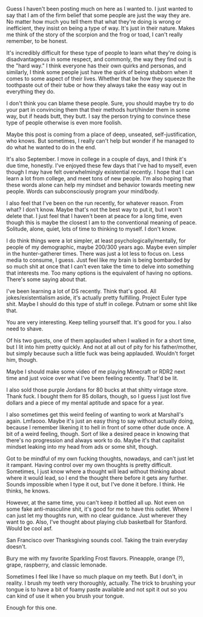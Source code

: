 Guess I haven't been posting much on here as I wanted to. I just wanted to say that I am of the firm belief that some people are just the way they are. No matter how much you 
tell them that what they're doing is wrong or inefficient, they insist on being a type of way. It's just in their nature. Makes me think of the story of the scorpion
and the frog or toad, I can't really remember, to be honest.

It's incredibly difficult for these type of people to learn what they're doing is disadvantageous in some respect, and commonly, the way they find out is the "hard way."
I think everyone has their own quirks and personas, and similarly, I think some people just have the quirk of being stubborn when it comes to some aspect of their lives.
Whether that be how they squeeze the toothpaste out of their tube or how they always take the easy way out in everything they do.

I don't think you can blame these people. Sure, you should maybe try to do your part in convincing them that their methods hurt/hinder them in some way, but if heads butt, they butt. 
I say the person trying to convince these type of people otherwise is even more foolish.

Maybe this post is coming from a place of deep, unseated, self-justification, who knows. But sometimes, I really can't help but wonder if he managed to do what he wanted to do in the end.

It's also September. I move in college in a couple of days, and I think it's due time, honestly. I've enjoyed these few days that I've had to myself, even though I may have felt
overwhelmingly existential recently. I hope that I can learn a lot from college, and meet tons of new people. I'm also hoping that these words alone can help my mindset and behavior
towards meeting new people. Words can subconsciously program your mind/body.

I also feel that I've been on the run recently, for whatever reason. From what? I don't know. Maybe that's not the best way to put it, but I won't delete that. I just feel that I haven't been 
at peace for a long time, even though this is maybe the closest I am to the conventional meaning of peace. Solitude, alone, quiet, lots of time to thinking to myself. I don't know.

I do think things were a lot simpler, at least psychologically/mentally, for people of my demographic, maybe 200/300 years ago. Maybe even simpler in the hunter-gatherer times.
There was just a lot less to focus on. Less media to consume, I guess. Just feel like my brain is being bombarded by so much shit at once that I can't even take the time to delve into something that interests me.
Too many options is the equivalent of having no options. There's some saying about that. 

I've been learning a lot of DS recently. Think that's good. All jokes/existentialism aside, it's actually pretty fulfilling. Project Euler type shit. Maybe I should do this type of stuff in college. Putnam or some shit like that.

You are very interesting. Keep telling yourself that. It's good for you. I also need to shave. 

Of his two guests, one of them applauded when I walked in for a short time, but I lit into him pretty quickly. And not at all out of pity for his father/mother, but simply because
such a little fuck was being applauded. Wouldn't forget him, though.

Maybe I should make some video of me playing Minecraft or RDR2 next time and just voice over what I've been feeling recently. That'd be lit. 

I also sold those purple Jordans for 80 bucks at that shitty vintage store. Thank fuck. I bought them for 85 dollars, though, so I guess I just lost five dollars and a piece of my mental aptitude and space for a year.

I also sometimes get this weird feeling of wanting to work at Marshall's again. Lmfaooo. Maybe it's just an easy thing to say without actually doing, because I remember likening it to hell in front of some other dude once. 
A bit of a weird feeling, though. Sort of like a desired peace in knowing that there's no progression and always work to do. Maybe it's that capitalist mindset leaking into my head from ads or some shit, though. 

Got to be mindful of my own fucking thoughts, nowadays, and can't just let it rampant. Having control over my own thoughts is pretty difficult. Sometimes, I just know where a thought will lead without thinking
about where it would lead, so I end the thought there before it gets any further. Sounds impossible when I type it out, but I've done it before. I think. He thinks, he knows.

However, at the same time, you can't keep it bottled all up. Not even on some fake anti-masculine shit, it's good for me to have this outlet. Where I can just let my thoughts run, with no clear guidance.
Just wherever they want to go. Also, I've thought about playing club basketball for Stanford. Would be cool asf.

San Francisco over Thanksgiving sounds cool. Taking the train everyday doesn't.

Bury me with my favorite Sparkling Frost flavors. Pineapple, orange (?), grape, raspberry, and classic lemonade. 

Sometimes I feel like I have so much plaque on my teeth. But I don't, in reality. I brush my teeth very thoroughly, actually. The trick to brushing your tongue is to have a bit of foamy paste available and not spit it out so you can kind
of use it when you brush your tongue. 

Enough for this one.
